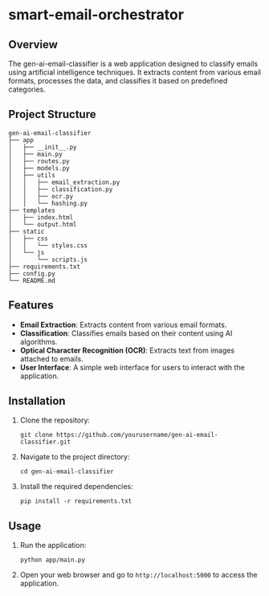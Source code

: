 # smart-email-orchestrator

## Overview
The gen-ai-email-classifier is a web application designed to classify emails using artificial intelligence techniques. It extracts content from various email formats, processes the data, and classifies it based on predefined categories.

## Project Structure
```
gen-ai-email-classifier
├── app
│   ├── __init__.py
│   ├── main.py
│   ├── routes.py
│   ├── models.py
│   ├── utils
│   │   ├── email_extraction.py
│   │   ├── classification.py
│   │   ├── ocr.py
│   │   └── hashing.py
├── templates
│   ├── index.html
│   └── output.html
├── static
│   ├── css
│   │   └── styles.css
│   └── js
│       └── scripts.js
├── requirements.txt
├── config.py
└── README.md
```

## Features
- **Email Extraction**: Extracts content from various email formats.
- **Classification**: Classifies emails based on their content using AI algorithms.
- **Optical Character Recognition (OCR)**: Extracts text from images attached to emails.
- **User Interface**: A simple web interface for users to interact with the application.

## Installation
1. Clone the repository:
   ```
   git clone https://github.com/yourusername/gen-ai-email-classifier.git
   ```
2. Navigate to the project directory:
   ```
   cd gen-ai-email-classifier
   ```
3. Install the required dependencies:
   ```
   pip install -r requirements.txt
   ```

## Usage
1. Run the application:
   ```
   python app/main.py
   ```
2. Open your web browser and go to `http://localhost:5000` to access the application.

